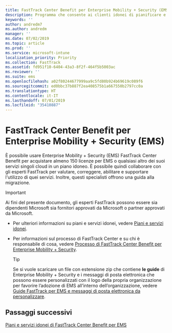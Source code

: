 ```yaml
---
title: FastTrack Center Benefit per Enterprise Mobility + Security (EMS)
description: Programma che consente ai clienti idonei di pianificare e distribuire Intune e Azure Active Directory Premium
keywords: ''
author: andredm7
ms.author: andredm
manager: ''
ms.date: 07/02/2019
ms.topic: article
ms.prod: ''
ms.service: microsoft-intune
localization_priority: Priority
ms.collection: FastTrack
ms.assetid: fd951f10-6404-43a3-8f2f-464f5b5003ac
ms.reviewer: ''
ms.suite: ems
ms.openlocfilehash: a02f80244677999aa9c5fd80b924b69619c089f6
ms.sourcegitcommit: ed0bbc37b887f2ea408575b1a667550b2797cc0a
ms.translationtype: HT
ms.contentlocale: it-IT
ms.lasthandoff: 07/01/2019
ms.locfileid: "35410887"
---
```

# <a name="fasttrack-center-benefit-for-enterprise-mobility--security-ems"></a>FastTrack Center Benefit per Enterprise Mobility + Security (EMS)

È possibile usare Enterprise Mobility + Security (EMS) FastTrack Center Benefit per acquistare almeno 150 licenze per EMS o qualsiasi altro dei suoi servizi singoli cloud in un piano idoneo. È possibile quindi collaborare con gli esperti FastTrack per valutare, correggere, abilitare e supportare l'utilizzo di quei servizi. Inoltre, questi specialisti offrono una guida alla migrazione. 

> [!IMPORTANT]
> Ai fini del presente documento, gli esperti FastTrack possono essere sia dipendenti Microsoft sia fornitori approvati da Microsoft o partner approvati da Microsoft.

- Per ulteriori informazioni su piani e servizi idonei, vedere [Piani e servizi idonei](M365-eligible-services-and-plans.md).

- Per informazioni sul processo di FastTrack Center e su chi è responsabile di cosa, vedere [Processo di FastTrack Center Benefit per Enterprise Mobility + Security](EMS-fasttrack-process.md).

    > [!TIP]
    > Se si vuole scaricare un file con estensione zip che contiene **le guide** di Enterprise Mobility + Security e i messaggi di posta elettronica che possono essere personalizzati con il logo della propria organizzazione per favorire l’adozione di EMS all’interno dell’organizzazione, vedere [Guide FastTrack per EMS e messaggi di posta elettronica da personalizzare](https://gallery.technet.microsoft.com/FastTrack-for-EMS-How-To-f170da4c).

## <a name="next-steps"></a>Passaggi successivi

[Piani e servizi idonei di FastTrack Center Benefit per EMS](M365-eligible-services-and-plans.md)


